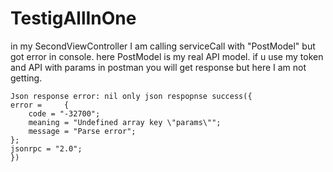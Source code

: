 # TestigAllInOne

in my SecondViewController I am calling serviceCall with "PostModel" but got error in console. here PostModel is my real API model. if u use my token and API with params in postman you will get response but here I am not getting.

    Json response error: nil only json respopnse success({
    error =     {
        code = "-32700";
        meaning = "Undefined array key \"params\"";
        message = "Parse error";
    };
    jsonrpc = "2.0";
    })
